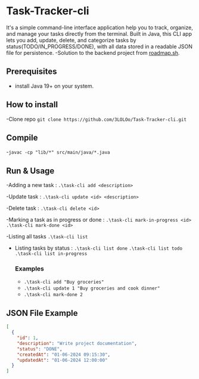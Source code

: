 # **Task-Tracker-cli**
It's a simple command-line interface application help you to track, organize, and manage your tasks directly from the terminal. Built in Java, this CLI app lets you add, update, delete, and categorize tasks by status(TODO/IN_PROGRESS/DONE), with all data stored in a readable JSON file for persistence.
  -Solution to the backend project from [roadmap.sh]([https://google.com](https://roadmap.sh/projects/task-tracker)).

## Prerequisites
- install Java 19+ on your system.

## How to install
-Clone repo `git clone https://github.com/3LOLOo/Task-Tracker-cli.git`

## Compile
-`javac -cp "lib/*" src/main/java/*.java`

## Run & Usage
-Adding a new task : `.\task-cli add <description>`

-Update task : `.\task-cli update <id> <description>`

-Delete task : `.\task-cli delete <id>`

-Marking a task as in progress or done :
  `.\task-cli mark-in-progress <id>`
  `.\task-cli mark-done <id>`
  
-Listing all tasks `.\task-cli list`

- Listing tasks by status :
  `.\task-cli list done`
  `.\task-cli list todo`
  `.\task-cli list in-progress`

  ### Examples
  + `.\task-cli add "Buy groceries"`
  + `.\task-cli update 1 "Buy groceries and cook dinner"`
  + `.\task-cli mark-done 2`


## **JSON File Example**
```json
[
  {
    "id": 1,
    "description": "Write project documentation",
    "status": "DONE",
    "createdAt": "01-06-2024 09:15:30",
    "updatedAt": "01-06-2024 12:00:00"
  }
]
